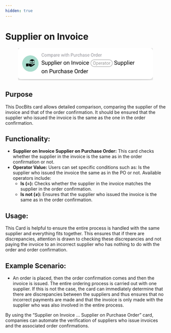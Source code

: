 ```yaml
---
hidden: true
---
```


# Supplier on Invoice

<figure><img src="../../../../.gitbook/assets/image (1) (1) (1) (1) (1) (1) (1) (1) (1) (1) (1) (1) (1) (1) (1).png" alt=""><figcaption></figcaption></figure>

## **Purpose**

This DocBits card allows detailed comparison, comparing the supplier of the invoice and that of the order confirmation. It should be ensured that the supplier who issued the invoice is the same as the one in the order confirmation.

## **Functionality:**

* **Supplier on Invoice Supplier on Purchase Order:** This card checks whether the supplier in the invoice is the same as in the order confirmation or not.
* **Operator Value:** Users can set specific conditions such as: Is the supplier who issued the invoice the same as in the PO or not. Available operators include:
  * **Is (=):** Checks whether the supplier in the invoice matches the supplier in the order confirmation.
  * **Is not (≠):** Ensures that the supplier who issued the invoice is the same as in the order confirmation.

## **Usage:**&#x20;

This Card is helpful to ensure the entire process is handled with the same supplier and everything fits together. This ensures that if there are discrepancies, attention is drawn to checking these discrepancies and not paying the invoice to an incorrect supplier who has nothing to do with the order and order confirmation.

## **Example Scenario:**

* An order is placed, then the order confirmation comes and then the invoice is issued. The entire ordering process is carried out with one supplier. If this is not the case, the card can immediately determine that there are discrepancies between the suppliers and thus ensures that no incorrect payments are made and that the invoice is only made with the supplier who was also involved in the entire process.

By using the “Supplier on Invoice … Supplier on Purchase Order” card, companies can automate the verification of suppliers who issue invoices and the associated order confirmations.
